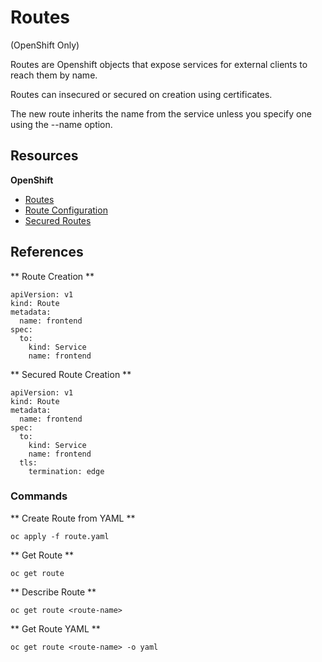 # Routes

(OpenShift Only)

Routes are Openshift objects that expose services for external clients to reach them by name.  

Routes can insecured or secured on creation using certificates.

The new route inherits the name from the service unless you specify one using the --name option.

## Resources

**OpenShift**
- [Routes](https://docs.openshift.com/online/pro/dev_guide/routes.html)
- [Route Configuration](https://docs.openshift.com/container-platform/4.3/networking/routes/route-configuration.html)
- [Secured Routes](https://docs.openshift.com/container-platform/4.3/networking/routes/secured-routes.html)

## References

** Route Creation **
```
apiVersion: v1
kind: Route
metadata:
  name: frontend
spec:
  to:
    kind: Service
    name: frontend
```
** Secured Route Creation **
```
apiVersion: v1
kind: Route
metadata:
  name: frontend
spec:
  to:
    kind: Service
    name: frontend
  tls:
    termination: edge
```

### Commands
<Tabs>
<Tab label="OpenShift">

** Create Route from YAML **
```
oc apply -f route.yaml
```
** Get Route **
```
oc get route
```
** Describe Route **
```
oc get route <route-name>
```
** Get Route YAML **
```
oc get route <route-name> -o yaml
```

</Tab>
</Tabs>
